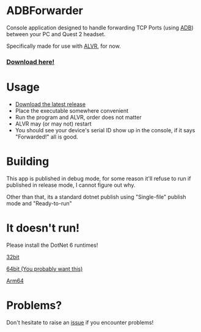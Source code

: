 # ADBForwarder

Console application designed to handle forwarding TCP Ports (using [ADB](https://developer.android.com/studio/command-line/adb)) between your PC and Quest 2 headset. 

Specifically made for use with [ALVR](https://github.com/alvr-org/ALVR), for now.

### [Download here!](https://github.com/AtlasTheProto/ADBForwarder/releases/latest/download/ADBForwarder.exe)

# Usage

* [Download the latest release](https://github.com/AtlasTheProto/ADBForwarder/releases/latest/download/ADBForwarder.exe)
* Place the executable somewhere convenient
* Run the program and ALVR, order does not matter
* ALVR may (or may not) restart
* You should see your device's serial ID show up in the console, if it says "Forwarded!" all is good.


# Building

This app is published in debug mode, for some reason it'll refuse to run if published in release mode, I cannot figure out why.

Other than that, its a standard dotnet publish using "Single-file" publish mode and "Ready-to-run"

# It doesn't run!

Please install the DotNet 6 runtimes!

[32bit](https://dotnet.microsoft.com/download/dotnet/thank-you/runtime-6.0.0-rc.1-windows-x86-binaries)

[64bit (You probably want this)](https://dotnet.microsoft.com/download/dotnet/thank-you/runtime-6.0.0-rc.1-windows-x64-binaries)

[Arm64](https://dotnet.microsoft.com/download/dotnet/thank-you/runtime-6.0.0-rc.1-windows-arm64-binaries)

# Problems?

Don't hesitate to raise an [issue](https://github.com/AtlasTheProto/ADBForwarder/issues) if you encounter problems!

